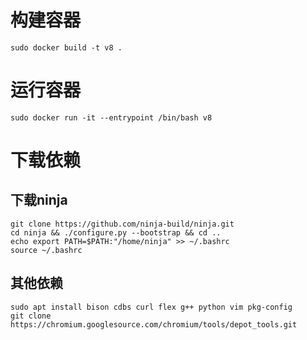 # 构建容器
`sudo docker build -t v8 .`
# 运行容器
`sudo docker run -it --entrypoint /bin/bash v8`
# 下载依赖
## 下载ninja
```
git clone https://github.com/ninja-build/ninja.git
cd ninja && ./configure.py --bootstrap && cd ..
echo export PATH=$PATH:"/home/ninja" >> ~/.bashrc
source ~/.bashrc
```
## 其他依赖
```
sudo apt install bison cdbs curl flex g++ python vim pkg-config
git clone https://chromium.googlesource.com/chromium/tools/depot_tools.git 
```